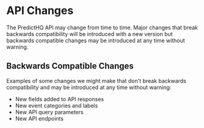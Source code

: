 # API Changes

The PredictHQ API may change from time to time. Major changes that break backwards compatibility will be introduced with a new version but backwards compatible changes may be introduced at any time without warning.

## Backwards Compatible Changes

Examples of some changes we might make that don't break backwards compatibility and may be introduced at any time without warning:

* New fields added to API responses
* New event categories and labels
* New API query parameters
* New API endpoints
